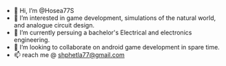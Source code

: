 - 👋 Hi, I’m @Hosea77S
- 👀 I’m interested in game development, simulations of the natural world, and analogue circuit design. 
- 🌱 I’m currently persuing a bachelor's Electrical and electronics engineering.
- 💞️ I’m looking to collaborate on android game development in spare time. 
- 📫 reach me @ shphetla77@gmail.com

<!---
Hosea77S/Hosea77S is a ✨ special ✨ repository because its `README.md` (this file) appears on your GitHub profile.
You can click the Preview link to take a look at your changes.
--->
